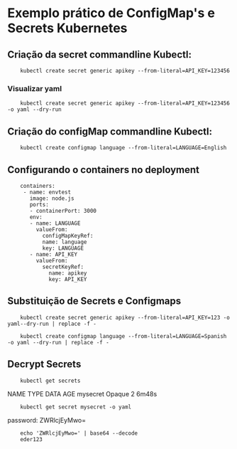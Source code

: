 # Exemplo prático de ConfigMap's e Secrets Kubernetes

## Criação da secret commandline Kubectl:

        kubectl create secret generic apikey --from-literal=API_KEY=123456

### Visualizar yaml

        kubectl create secret generic apikey --from-literal=API_KEY=123456 -o yaml --dry-run

## Criação do configMap commandline Kubectl:

        kubectl create configmap language --from-literal=LANGUAGE=English

## Configurando o containers no deployment

        containers:
         - name: envtest
           image: node.js
           ports:
           - containerPort: 3000
           env:
           - name: LANGUAGE
             valueFrom:
               configMapKeyRef:
               name: language
               key: LANGUAGE
           - name: API_KEY
             valueFrom:
               secretKeyRef:
                 name: apikey
                 key: API_KEY


## Substituição de Secrets e Configmaps

        kubectl create secret generic apikey --from-literal=API_KEY=123 -o yaml--dry-run | replace -f -

        kubectl create configmap language --from-literal=LANGUAGE=Spanish -o yaml --dry-run | replace -f -


## Decrypt Secrets

        kubectl get secrets
        
NAME TYPE DATA AGE
mysecret Opaque 2 6m48s

        kubectl get secret mysecret -o yaml

password: ZWRlcjEyMwo=
        
        echo 'ZWRlcjEyMwo=' | base64 --decode
        eder123
